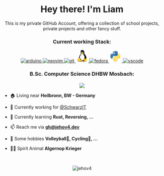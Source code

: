 <h1 align="center">Hey there! I'm Liam</h1>
<p align="center">
  This is my private GitHub Account, offering a collection of school projects, private projects and other fancy stuff.
</p>

<h3 align="center">Current working Stack:</h3>
<p align="center"> 
  <a href="https://www.arduino.cc/" target="_blank" rel="noreferrer"> <img src="https://cdn.worldvectorlogo.com/logos/arduino-1.svg" alt="arduino" width="40" height="40"/> </a>
  <a href="https://neovim.io/" target="_blank" rel="noreferrer"> <img src="https://upload.wikimedia.org/wikipedia/commons/thumb/3/3a/Neovim-mark.svg/1680px-Neovim-mark.svg.png" alt="neovim" height="40"/> </a>
  <a href="https://git-scm.com/" target="_blank" rel="noreferrer"> <img src="https://www.vectorlogo.zone/logos/git-scm/git-scm-icon.svg" alt="git" width="40" height="40"/> </a> 
  <a href="https://www.linux.org/" target="_blank" rel="noreferrer"> <img src="https://raw.githubusercontent.com/devicons/devicon/master/icons/linux/linux-original.svg" alt="linux" width="40" height="40"/> </a>
  <a href="https://fedoraproject.org" target="_blank" rel="noreferrer"> <img src="https://fedoraproject.org/w/uploads/archive/e/e5/20110717032101%21Fedora_infinity.png" alt="fedora" width="40" height="40"/> </a>
  <a href="https://www.python.org" target="_blank" rel="noreferrer"> <img src="https://raw.githubusercontent.com/devicons/devicon/master/icons/python/python-original.svg" alt="python" width="40" height="40"/> </a> 
  <a href="https://www.rust-lang.org/" target="_blank" rel="noreferrer"> <img src="https://upload.wikimedia.org/wikipedia/commons/thumb/2/20/Rustacean-orig-noshadow.svg/220px-Rustacean-orig-noshadow.svg.png" alt="vscode" height="40"/> </a> 

</p>

<h3 align="center">B.Sc. Computer Science DHBW Mosbach:</h3>
<p align="center">
  <img align="center" width=200px src="https://upload.wikimedia.org/wikipedia/de/1/1d/DHBW-Logo.svg">
</p>

- 🏠 Living near **Heilbronn, BW - Germany**

- 🏢 Currently working for [@SchwarzIT](https://github.com/SchwarzIT)

- 🌱 Currently learning **Rust, Reversing, ...**

- 📫 Reach me via **gh@jehov4.dev**

- 🤸 Some hobbies **Volleyball🏐, Cycling🚴, ...**

- 👨‍🔬 Spirit Animal **Algernop Krieger**


<br>

<p align="center">
  <img align="center" src="https://github-readme-stats.vercel.app/api/top-langs?username=jehov4&show_icons=true&theme=dracula&locale=en&layout=compact" alt="jehov4" />
</p>
<br>
